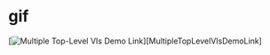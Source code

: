 # gif 
[![Multiple Top-Level VIs Demo Link](https://images-ext-2.discordapp.net/external/kh6_GjYKUvssoZjRYP-_cvVEijlSFdyRHOn_HYYp7Wc/https/camo.githubusercontent.com/064b737aaa3df9f7afea1da334f8e699ab8f0c04/68747470733a2f2f63646e2e646973636f72646170702e636f6d2f6174746163686d656e74732f3535363538313832393236343830313831332f3535383030363737313934343235393539392f64356338643564666431366438626130393364383334646433383236366133302e706e67)][MultipleTopLevelVIsDemoLink]
